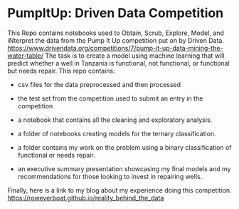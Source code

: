 # PumpItUp: Driven Data Competition
This Repo contains notebooks used to Obtain, Scrub, Explore, Model, and iNterpret the data from the Pump It Up competition put on by Driven Data. https://www.drivendata.org/competitions/7/pump-it-up-data-mining-the-water-table/
The task is to create a model using machine learning that will predict whether a well in Tanzania is functional, not functional, or functional but needs repair.
This repo contains:
- csv files for the data preprocessed and then processed

- the test set from the competition used to submit an entry in the competition

- a notebook that contains all the cleaning and exploratory analysis.  

- a folder of notebooks creating models for the ternary classification.  

- a folder contains my work on the problem using a binary classification of functional or needs repair.  

- an executive summary presentation showcasing my final models and my recommendations for those looking to invest in repairing wells.

Finally, here is a link to my blog about my experience doing this competition. https://roweyerboat.github.io/reality_behind_the_data

